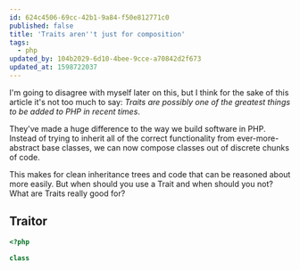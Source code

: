 ```yaml
---
id: 624c4506-69cc-42b1-9a84-f50e812771c0
published: false
title: 'Traits aren''t just for composition'
tags:
  - php
updated_by: 104b2029-6d10-4bee-9cce-a70842d2f673
updated_at: 1598722037
---
```

I'm going to disagree with myself later on this, but I think for the sake of this article it's not too much to say: _Traits are possibly one of the greatest things to be added to PHP in recent times_.

They've made a huge difference to the way we build software in PHP. Instead of trying to inherit all of the correct functionality from ever-more-abstract base classes, we can now compose classes out of discrete chunks of code.

This makes for clean inheritance trees and code that can be reasoned about more easily. But when should you use a Trait and when should you not? What are Traits really good for?

## Traitor

```php
<?php

class 
```